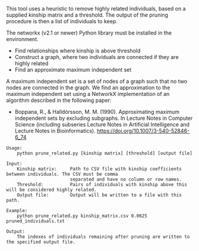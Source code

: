 This tool uses a heuristic to remove highly related individuals, based on a supplied kinship matrix and
a threshold. The output of the pruning procedure is then a list of individuals to keep.

The networkx (v2.1 or newer) Python library must be installed in the environment.

* Find relationships where kinship is above threshold
* Construct a graph, where two individuals are connected if they are highly related
* Find an approximate maximum independent set

A maximum independent set is a set of nodes of a graph such that no two nodes are connected in the graph. We
find an approximation to the maximum independent set using a NetworkX implementation of an algorithm
described in the following paper:

* Boppana, R., & Halldórsson, M. M. (1990). Approximating maximum independent sets by excluding subgraphs. In Lecture Notes in Computer Science (including subseries Lecture Notes in Artificial Intelligence and Lecture Notes in Bioinformatics). https://doi.org/10.1007/3-540-52846-6_74

```
Usage:
    python prune_related.py [kinship matrix] [threshold] [output file]

Input:
    Kinship matrix:     Path to CSV file with kinship coefficients between individuals. The CSV must be comma
                        separated and have no column or row names.
    Threshold:          Pairs of individuals with kinship above this will be considered highly related.
    Output file:        Output will be written to a file with this path.

Example:
    python prune_related.py kinship_matrix.csv 0.0625 pruned_individuals.txt

Output:
    The indexes of individuals remaining after pruning are written to the specified output file.
```
